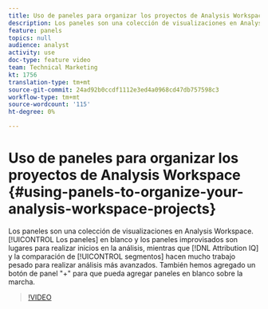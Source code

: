 ```yaml
---
title: Uso de paneles para organizar los proyectos de Analysis Workspace
description: Los paneles son una colección de visualizaciones en Analysis Workspace. Los paneles en blanco y los paneles improvisados son lugares para el inicio de la análisis, mientras que la comparación de Attribution IQ y segmentos hace una gran parte del trabajo pesado para análisis más avanzados. También hemos agregado un botón de panel "+" para que pueda agregar paneles en blanco sobre la marcha.
feature: panels
topics: null
audience: analyst
activity: use
doc-type: feature video
team: Technical Marketing
kt: 1756
translation-type: tm+mt
source-git-commit: 24ad92b0ccdf1112e3ed4a0968cd47db757598c3
workflow-type: tm+mt
source-wordcount: '115'
ht-degree: 0%

---
```



# Uso de paneles para organizar los proyectos de Analysis Workspace {#using-panels-to-organize-your-analysis-workspace-projects}

Los paneles son una colección de visualizaciones en Analysis Workspace. [!UICONTROL Los paneles] en blanco y los paneles  improvisados son lugares para realizar inicios en la análisis, mientras que [!DNL Attribution IQ] y la comparación de [!UICONTROL segmentos] hacen mucho trabajo pesado para realizar análisis más avanzados. También hemos agregado un botón de panel &quot;+&quot; para que pueda agregar paneles en blanco sobre la marcha.

>[!VIDEO](https://video.tv.adobe.com/v/23388/?quality=12)
